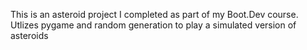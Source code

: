 This is an asteroid project I completed as part of my Boot.Dev course.  
Utlizes pygame and random generation to play a simulated version of asteroids
